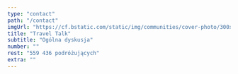 ```yaml
---
type: "contact"
path: "/contact"
imgUrl: "https://cf.bstatic.com/static/img/communities/cover-photo/300x300/travel-discussions/35a717b9feba5c8f800e2a8949dfa5014e4e79b4.jpg"
title: "Travel Talk"
subtitle: "Ogólna dyskusja"
number: ""
rest: "559 436 podróżujących" 
extra: ""
---
```

